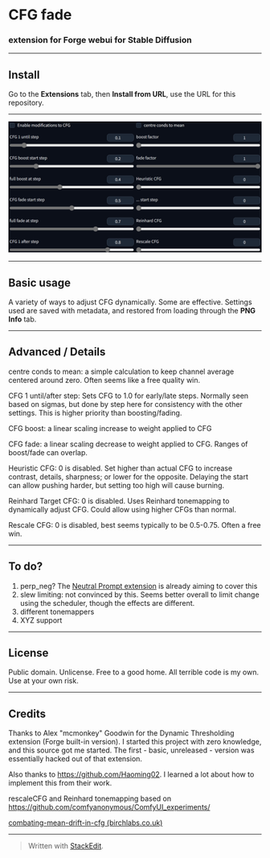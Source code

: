 # CFG fade #
### extension for Forge webui for Stable Diffusion ###
---
## Install ##
Go to the **Extensions** tab, then **Install from URL**, use the URL for this repository.

--- 
![](screenshot.png "image of extension UI")

---
## Basic usage ##
A variety of ways to adjust CFG dynamically. Some are effective.
Settings used are saved with metadata, and restored from loading through the **PNG Info** tab.

---
## Advanced / Details ##
centre conds to mean: a simple calculation to keep channel average centered around zero. Often seems like a free quality win.

CFG 1 until/after step: Sets CFG to 1.0 for early/late steps. Normally seen based on sigmas, but done by step here for consistency with the other settings. This is higher priority than boosting/fading.

CFG boost: a linear scaling increase to weight applied to CFG

CFG fade: a linear scaling decrease to weight applied to CFG. Ranges of boost/fade can overlap.

Heuristic CFG: 0 is disabled. Set higher than actual CFG to increase contrast, details, sharpness; or lower for the opposite. Delaying the start can allow pushing harder, but setting too high will cause burning.

Reinhard Target CFG: 0 is disabled. Uses Reinhard tonemapping to dynamically adjust CFG. Could allow using higher CFGs than normal.

Rescale CFG: 0 is disabled, best seems typically to be 0.5-0.75. Often a free win.


---
## To do? ##
1. perp_neg? The [Neutral Prompt extension](https://github.com/ljleb/sd-webui-neutral-prompt) is already aiming to cover this
2. slew limiting: not convinced by this. Seems better overall to limit change using the scheduler, though the effects are different.
3. different tonemappers
4. XYZ support

---
## License ##
Public domain. Unlicense. Free to a good home.
All terrible code is my own. Use at your own risk.

---
## Credits ##
Thanks to Alex "mcmonkey" Goodwin for the Dynamic Thresholding extension (Forge built-in version). I started this project with zero knowledge, and this source got me started. The first - basic, unreleased - version was essentially hacked out of that extension.

Also thanks to https://github.com/Haoming02. I learned a lot about how to implement this from their work.

rescaleCFG and Reinhard tonemapping based on https://github.com/comfyanonymous/ComfyUI_experiments/

[combating-mean-drift-in-cfg (birchlabs.co.uk)](https://birchlabs.co.uk/machine-learning#combating-mean-drift-in-cfg)

---


> Written with [StackEdit](https://stackedit.io/).
